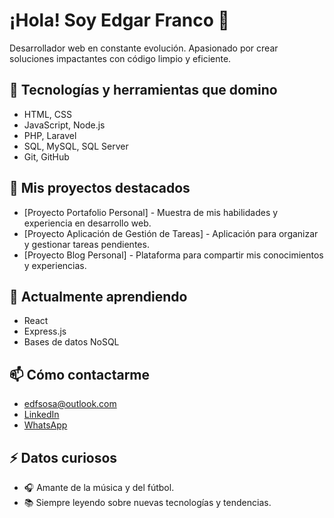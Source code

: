 # ¡Hola! Soy Edgar Franco 👋

Desarrollador web en constante evolución. Apasionado por crear soluciones impactantes con código limpio y eficiente. 

## 🔧 Tecnologías y herramientas que domino

* HTML, CSS
* JavaScript, Node.js
* PHP, Laravel
* SQL, MySQL, SQL Server
* Git, GitHub

## 🚀 Mis proyectos destacados

* [Proyecto Portafolio Personal] - Muestra de mis habilidades y experiencia en desarrollo web.
* [Proyecto Aplicación de Gestión de Tareas] - Aplicación para organizar y gestionar tareas pendientes.
* [Proyecto Blog Personal] - Plataforma para compartir mis conocimientos y experiencias.

## 🌱 Actualmente aprendiendo

* React
* Express.js
* Bases de datos NoSQL

## 📫 Cómo contactarme

* edfsosa@outlook.com 
* [LinkedIn](https://www.linkedin.com/in/edfsosa/)
* [WhatsApp](https://api.whatsapp.com/send/?phone=595991192301&text&type=phone_number&app_absent=0)

## ⚡ Datos curiosos 

* 🎧 Amante de la música y del fútbol.
* 📚 Siempre leyendo sobre nuevas tecnologías y tendencias.

<!---
edfsosa/edfsosa is a ✨ special ✨ repository because its `README.md` (this file) appears on your GitHub profile.
You can click the Preview link to take a look at your changes.
--->
